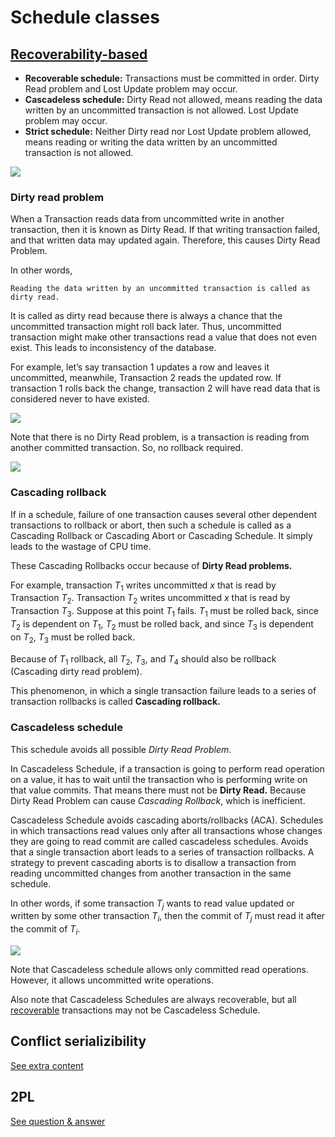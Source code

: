 # Schedule classes

## [Recoverability-based](https://www.geeksforgeeks.org/cascadeless-in-dbms/)

- **Recoverable schedule:** Transactions must be committed in order. Dirty Read
  problem and Lost Update problem may occur.
- **Cascadeless schedule:** Dirty Read not allowed, means reading the data
  written by an uncommitted transaction is not allowed. Lost Update problem may
  occur.
- **Strict schedule:** Neither Dirty read nor Lost Update problem allowed, means
  reading or writing the data written by an uncommitted transaction is not
  allowed.

![](https://media.geeksforgeeks.org/wp-content/uploads/Types-of-schedules.png)

### Dirty read problem

When a Transaction reads data from uncommitted write in another transaction,
then it is known as Dirty Read. If that writing transaction failed, and that
written data may updated again. Therefore, this causes Dirty Read Problem.

In other words,

```
Reading the data written by an uncommitted transaction is called as dirty read.
```

It is called as dirty read because there is always a chance that the uncommitted
transaction might roll back later. Thus, uncommitted transaction might make
other transactions read a value that does not even exist. This leads to
inconsistency of the database.

For example, let’s say transaction 1 updates a row and leaves it uncommitted,
meanwhile, Transaction 2 reads the updated row. If transaction 1 rolls back the
change, transaction 2 will have read data that is considered never to have
existed.

![](https://media.geeksforgeeks.org/wp-content/uploads/20190806174713/33633.png)

Note that there is no Dirty Read problem, is a transaction is reading from
another committed transaction. So, no rollback required.

![](https://media.geeksforgeeks.org/wp-content/uploads/20190806175901/33633-2.png)

### Cascading rollback

If in a schedule, failure of one transaction causes several other dependent
transactions to rollback or abort, then such a schedule is called as a Cascading
Rollback or Cascading Abort or Cascading Schedule. It simply leads to the
wastage of CPU time.

These Cascading Rollbacks occur because of **Dirty Read problems.**

For example, transaction $T_1$ writes uncommitted $x$ that is read by
Transaction $T_2$. Transaction $T_2$ writes uncommitted $x$ that is read by
Transaction $T_3$. Suppose at this point $T_1$ fails. $T_1$ must be rolled back,
since $T_2$ is dependent on $T_1$, $T_2$ must be rolled back, and since $T_3$ is
dependent on $T_2$, $T_3$ must be rolled back.

Because of $T_1$ rollback, all $T_2$, $T_3$, and $T_4$ should also be rollback
(Cascading dirty read problem).

This phenomenon, in which a single transaction failure leads to a series of
transaction rollbacks is called **Cascading rollback.**

### Cascadeless schedule

This schedule avoids all possible *Dirty Read Problem*.

In Cascadeless Schedule, if a transaction is going to perform read operation on
a value, it has to wait until the transaction who is performing write on that
value commits. That means there must not be **Dirty Read.** Because Dirty Read
Problem can cause *Cascading Rollback*, which is inefficient.

Cascadeless Schedule avoids cascading aborts/rollbacks (ACA). Schedules in which
transactions read values only after all transactions whose changes they are
going to read commit are called cascadeless schedules. Avoids that a single
transaction abort leads to a series of transaction rollbacks. A strategy to
prevent cascading aborts is to disallow a transaction from reading uncommitted
changes from another transaction in the same schedule.

In other words, if some transaction $T_j$ wants to read value updated or written
by some other transaction $T_i$, then the commit of $T_j$ must read it after the
commit of $T_i$.

![](https://media.geeksforgeeks.org/wp-content/uploads/20190806182957/1133633-2.png)

Note that Cascadeless schedule allows only committed read operations. However,
it allows uncommitted write operations.

Also note that Cascadeless Schedules are always recoverable, but all [recoverable](https://www.geeksforgeeks.org/dbms-types-of-recoverability-of-schedules-and-easiest-way-to-test-schedule-set-2/)
transactions may not be Cascadeless Schedule.

## Conflict serializibility

[See extra content](https://github.com/hendraanggrian/IIT-CS525/blob/assets/ext4.pdf)

## 2PL

[See question & answer](https://gateoverflow.in/369645/2pl-made-easy-full-syllabus-test)
